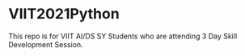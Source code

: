 # VIIT2021Python
This repo is for VIIT AI/DS SY Students who are attending 3 Day Skill Development Session.
